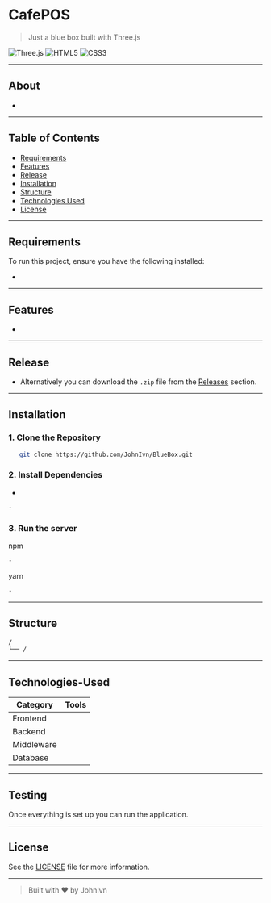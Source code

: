 # CafePOS

> Just a blue box built with Three.js

![Three.js](https://img.shields.io/badge/Three.js-3D--Graphics-orange?logo=three.js&logoColor=white)
![HTML5](https://img.shields.io/badge/HTML5-E34F26?logo=html5&logoColor=white)
![CSS3](https://img.shields.io/badge/CSS3-1572B6?logo=css3&logoColor=white)


---

## About

-

---

## Table of Contents

- [Requirements](#requirements)
- [Features](#features)
- [Release](#release)
- [Installation](#installation)
- [Structure](#structure)
- [Technologies Used](#technologies-used)
- [License](#license)

---

## Requirements

To run this project, ensure you have the following installed:

- 

---

## Features

- 

---

## Release

- Alternatively you can download the `.zip` file from the [Releases](https://github.com/JohnIvn/BlueBox/releases) section.

---

## Installation

### 1. Clone the Repository

```bash
   git clone https://github.com/JohnIvn/BlueBox.git
```

### 2. Install Dependencies

-

```bash
-
```

### 3. Run the server

npm

```bash
-
```

yarn

```bash
-
```

---

## Structure

```bash
/
└── /    
```

---

## Technologies-Used

| Category    | Tools               |
| ----------- | ------------------- |
| Frontend    |                     |
| Backend     |                     |
| Middleware  |                     |
| Database    |                     |

---

## Testing

Once everything is set up you can run the application.

---

## License

See the [LICENSE](LICENSE) file for more information.

---

> Built with ❤️ by JohnIvn
